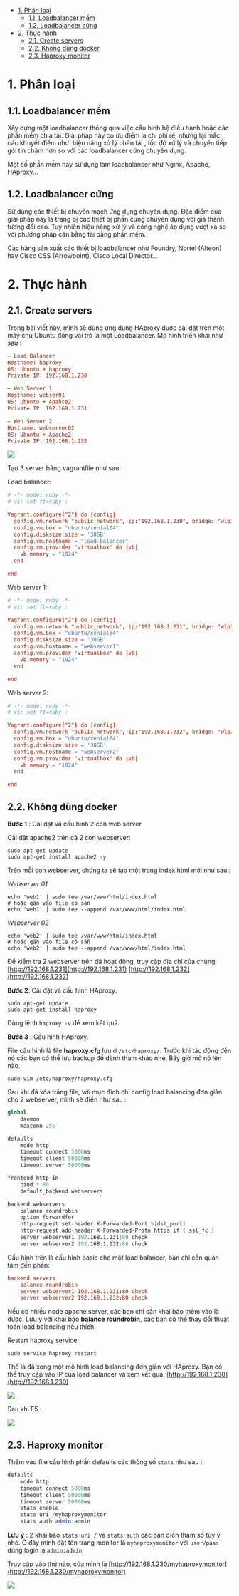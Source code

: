 - [1. Phân loại](#1-phân-loại)
  - [1.1. Loadbalancer mềm](#11-loadbalancer-mềm)
  - [1.2. Loadbalancer cứng](#12-loadbalancer-cứng)
- [2. Thực hành](#2-thực-hành)
  - [2.1. Create servers](#21-create-servers)
  - [2.2. Không dùng docker](#22-không-dùng-docker)
  - [2.3. Haproxy monitor](#23-haproxy-monitor)


# 1. Phân loại

## 1.1. Loadbalancer mềm 

Xây dựng một loadbalancer thông qua việc cấu hình hệ điều hành hoặc các phần mềm chia tải. Giải pháp này có ưu điểm là chi phí rẻ, nhưng lại mắc các khuyết điểm như: hiệu năng xử lý phân tải , tốc độ xử lý và chuyển tiếp gói tin chậm hơn so với các loadbalancer cứng chuyên dụng.

Một số phần mềm hay sử dụng làm loadbalancer như Nginx, Apache, HAproxy...

## 1.2. Loadbalancer cứng 

Sử dụng các thiết bị chuyển mạch ứng dụng chuyên dụng. Đặc điểm của giải pháp này là trang bị các thiết bị phần cứng chuyên dụng với giá thành tương đối cao. Tuy nhiên hiệu năng xử lý và công nghệ áp dụng vượt xa so với phương pháp cân bằng tải bằng phần mềm.

Các hãng sản xuất các thiết bị loadbalancer như Foundry, Nortel (Alteon) hay Cisco CSS (Arrowpoint), Cisco Local Director...

# 2. Thực hành

## 2.1. Create servers

Trong bài viết này, mình sẽ dùng ứng dụng HAproxy được cài đặt trên một máy chủ Ubuntu đóng vai trò là một Loadbalancer. Mô hình triển khai như sau :

```ini
– Load Balancer
Hostname: haproxy
OS: Ubuntu + haproxy
Private IP: 192.168.1.230

– Web Server 1
Hostname: webser01
OS: Ubuntu + Apahce2
Private IP: 192.168.1.231

– Web Server 2
Hostname: webserver02
OS: Ubuntu + Apache2
Private IP: 192.168.1.232
```

![](../../images/devops/haproxy/2018-10-22-haproxy-load-balancing-01.png)

Tạo 3 server bằng vagrantfile như sau:

Load balancer:

```conf
# -*- mode: ruby -*-
# vi: set ft=ruby :

Vagrant.configure("2") do |config|
  config.vm.network "public_network", ip:"192.168.1.230", bridge: "wlp3s0"
  config.vm.box = "ubuntu/xenial64"
  config.disksize.size = '30GB'
  config.vm.hostname = "load-balancer"
  config.vm.provider "virtualbox" do |vb|
    vb.memory = "1024"
  end

end

```

Web server 1:

```conf
# -*- mode: ruby -*-
# vi: set ft=ruby :

Vagrant.configure("2") do |config|
  config.vm.network "public_network", ip:"192.168.1.231", bridge: "wlp3s0"
  config.vm.box = "ubuntu/xenial64"
  config.disksize.size = '30GB'
  config.vm.hostname = "webserver1"
  config.vm.provider "virtualbox" do |vb|
    vb.memory = "1024"
  end

end

```

Web server 2:

```conf
# -*- mode: ruby -*-
# vi: set ft=ruby :

Vagrant.configure("2") do |config|
  config.vm.network "public_network", ip:"192.168.1.232", bridge: "wlp3s0"
  config.vm.box = "ubuntu/xenial64"
  config.disksize.size = '30GB'
  config.vm.hostname = "webserver2"
  config.vm.provider "virtualbox" do |vb|
    vb.memory = "1024"
  end

end

```

## 2.2. Không dùng docker

**Bước 1** : Cài đặt và cấu hình 2 con web server.

Cài đặt apache2 trên cả 2 con webserver:

```shell
sudo apt-get update
sudo apt-get install apache2 -y
```

Trên mỗi con webserver, chúng ta sẽ tạo một trang index.html mới như sau :

*Webserver 01*

```shell
echo 'web1' | sudo tee /var/www/html/index.html
# hoặc gắn vào file có sẵn
echo 'web1' | sudo tee --append /var/www/html/index.html
```

*Webserver 02*

```shell
echo 'web2' | sudo tee /var/www/html/index.html
# hoặc gắn vào file có sẵn
echo 'web2' | sudo tee --append /var/www/html/index.html
```

Để kiểm tra 2 webserver trên đã hoạt động, truy cập địa chỉ của chúng:
[http://192.168.1.231](http://192.168.1.231)
[http://192.168.1.232](http://192.168.1.232)

**Bước 2**: Cài đặt và cấu hình HAproxy.

```shell
sudo apt-get update
sudo apt-get install haproxy
```

Dùng lệnh `haproxy -v` để xem kết quả.


**Bước 3** : Cấu hình HAproxy.

File cấu hình là file **haproxy.cfg** lưu ở `/etc/haproxy/`. Trước khi tác động đến nó các bạn có thể lưu backup để dành tham khảo nhé. Bây giờ mở nó lên nào.

```shell
sudo vim /etc/haproxy/haproxy.cfg
```

Sau khi đã xóa trắng file, với mục đích chỉ config load balancing đơn giản cho 2 webserver, mình sẽ điền như sau :

```s
global
    daemon
    maxconn 256

defaults
    mode http
    timeout connect 5000ms
    timeout client 50000ms
    timeout server 50000ms

frontend http-in
    bind *:80
    default_backend webservers

backend webservers
    balance roundrobin
    option forwardfor
    http-request set-header X-Forwarded-Port %[dst_port]
    http-request add-header X-Forwarded-Proto https if { ssl_fc }
    server webserver1 192.168.1.231:80 check
    server webserver2 192.168.1.232:80 check
```

Cấu hình trên là cấu hình basic cho một load balancer, bạn chỉ cần quan tâm đến phần:

```conf
backend servers
    balance roundrobin
    server webserver1 192.168.1.231:80 check
    server webserver2 192.168.1.232:80 check
```

Nếu có nhiều node apache server, các bạn chỉ cần khai báo thêm vào là được. Lưu ý với khai báo **balance roundrobin**, các bạn có thể thay đổi thuật toán load balancing nếu thích.

Restart haproxy service:

```shell
sudo service haproxy restart
```

Thế là đã xong một mô hình load balancing đơn giản với HAproxy. Bạn có thể truy cập vào IP của load balancer và xem kết quả: [http://192.168.1.230](http://192.168.1.230)

![](../../images/devops/haproxy/2018-10-22-haproxy-load-balancing-02.png)

Sau khi F5 :

![](../../images/devops/haproxy/2018-10-22-haproxy-load-balancing-03.png)


## 2.3. Haproxy monitor

Thêm vào file cấu hình phần defaults các thông số  `stats` như sau :

```s
defaults
    mode http
    timeout connect 5000ms
    timeout client 50000ms
    timeout server 50000ms
    stats enable
    stats uri /myhaproxymonitor
    stats auth admin:admin
```

**Lưu ý** : 2 khai báo `stats uri /` và `stats auth` các bạn điền tham số tùy ý nhé. Ở đây mình đặt tên trang monitor là `myhaproxymonitor` với `user/pass` dùng login là `admin:admin`

Truy cập vào thử nào, của mình là [http://192.168.1.230/myhaproxymonitor](http://192.168.1.230/myhaproxymonitor)

![](../../images/devops/haproxy/2018-10-22-haproxy-load-balancing-04.png)

